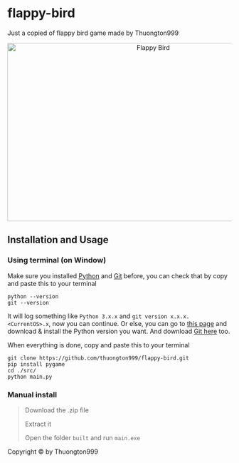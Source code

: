 # flappy-bird
Just a copied of flappy bird game made by Thuongton999

<p align="center">
    <img alt="Flappy Bird" width="640" height="400" src="assets/gameplay.gif">
</div>

## Installation and Usage

### Using terminal (on Window)
Make sure you installed [Python](https://python.org) and [Git](https://git-scm.com/) before, you can check that by copy and paste this to your terminal
```
python --version
git --version
```
It will log something like `Python 3.x.x` and `git version x.x.x.<CurrentOS>.x`, now you can continue.
Or else, you can go to [this page](https://www.python.org/downloads/) and download & install the Python version you want.
And download [Git here](https://git-scm.com/downloads) too.

When everything is done, copy and paste this to your terminal
```
git clone https://github.com/thuongton999/flappy-bird.git
pip install pygame
cd ./src/
python main.py
```

### Manual install
> Download the .zip file
> 
> Extract it
> 
> Open the folder `built` and run `main.exe`

Copyright © by Thuongton999
